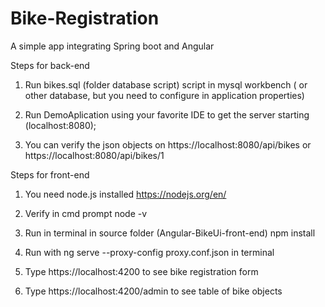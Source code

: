 # Bike-Registration

A simple app integrating Spring boot and Angular

Steps for back-end

1. Run bikes.sql (folder database script) script in mysql workbench ( or other database, but you need to configure in application properties)

2. Run DemoAplication using your favorite IDE to get the server starting (localhost:8080);

3. You can verify the json objects on https://localhost:8080/api/bikes or https://localhost:8080/api/bikes/1

Steps for front-end

1. You need node.js installed https://nodejs.org/en/

2. Verify in cmd prompt node -v

3. Run in terminal in source folder (Angular-BikeUi-front-end) npm install

4. Run with ng serve --proxy-config proxy.conf.json in terminal

5. Type https://localhost:4200 to see bike registration form

6. Type https://localhost:4200/admin to see table of bike objects
